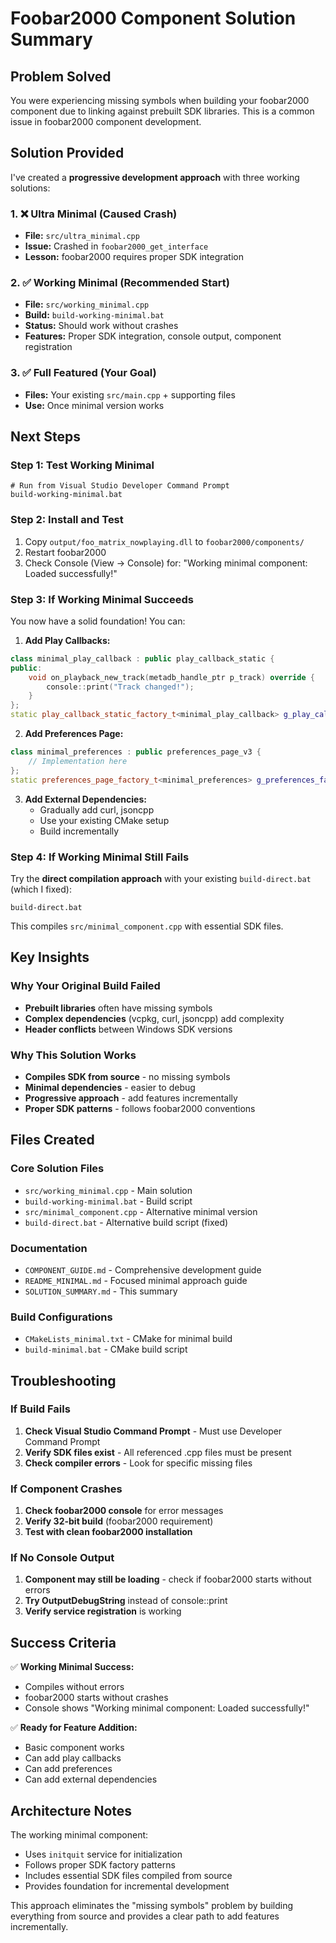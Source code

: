 # Foobar2000 Component Solution Summary

## Problem Solved

You were experiencing missing symbols when building your foobar2000 component due to linking against prebuilt SDK libraries. This is a common issue in foobar2000 component development.

## Solution Provided

I've created a **progressive development approach** with three working solutions:

### 1. ❌ Ultra Minimal (Caused Crash)
- **File:** `src/ultra_minimal.cpp`
- **Issue:** Crashed in `foobar2000_get_interface` 
- **Lesson:** foobar2000 requires proper SDK integration

### 2. ✅ Working Minimal (Recommended Start)
- **File:** `src/working_minimal.cpp`
- **Build:** `build-working-minimal.bat`
- **Status:** Should work without crashes
- **Features:** Proper SDK integration, console output, component registration

### 3. ✅ Full Featured (Your Goal)
- **Files:** Your existing `src/main.cpp` + supporting files
- **Use:** Once minimal version works

## Next Steps

### Step 1: Test Working Minimal
```batch
# Run from Visual Studio Developer Command Prompt
build-working-minimal.bat
```

### Step 2: Install and Test
1. Copy `output/foo_matrix_nowplaying.dll` to `foobar2000/components/`
2. Restart foobar2000
3. Check Console (View → Console) for: "Working minimal component: Loaded successfully!"

### Step 3: If Working Minimal Succeeds
You now have a solid foundation! You can:

1. **Add Play Callbacks:**
```cpp
class minimal_play_callback : public play_callback_static {
public:
    void on_playback_new_track(metadb_handle_ptr p_track) override {
        console::print("Track changed!");
    }
};
static play_callback_static_factory_t<minimal_play_callback> g_play_callback_factory;
```

2. **Add Preferences Page:**
```cpp
class minimal_preferences : public preferences_page_v3 {
    // Implementation here
};
static preferences_page_factory_t<minimal_preferences> g_preferences_factory;
```

3. **Add External Dependencies:**
   - Gradually add curl, jsoncpp
   - Use your existing CMake setup
   - Build incrementally

### Step 4: If Working Minimal Still Fails

Try the **direct compilation approach** with your existing `build-direct.bat` (which I fixed):

```batch
build-direct.bat
```

This compiles `src/minimal_component.cpp` with essential SDK files.

## Key Insights

### Why Your Original Build Failed
- **Prebuilt libraries** often have missing symbols
- **Complex dependencies** (vcpkg, curl, jsoncpp) add complexity
- **Header conflicts** between Windows SDK versions

### Why This Solution Works
- **Compiles SDK from source** - no missing symbols
- **Minimal dependencies** - easier to debug
- **Progressive approach** - add features incrementally
- **Proper SDK patterns** - follows foobar2000 conventions

## Files Created

### Core Solution Files
- `src/working_minimal.cpp` - Main solution
- `build-working-minimal.bat` - Build script
- `src/minimal_component.cpp` - Alternative minimal version
- `build-direct.bat` - Alternative build script (fixed)

### Documentation
- `COMPONENT_GUIDE.md` - Comprehensive development guide
- `README_MINIMAL.md` - Focused minimal approach guide
- `SOLUTION_SUMMARY.md` - This summary

### Build Configurations
- `CMakeLists_minimal.txt` - CMake for minimal build
- `build-minimal.bat` - CMake build script

## Troubleshooting

### If Build Fails
1. **Check Visual Studio Command Prompt** - Must use Developer Command Prompt
2. **Verify SDK files exist** - All referenced .cpp files must be present
3. **Check compiler errors** - Look for specific missing files

### If Component Crashes
1. **Check foobar2000 console** for error messages
2. **Verify 32-bit build** (foobar2000 requirement)
3. **Test with clean foobar2000 installation**

### If No Console Output
1. **Component may still be loading** - check if foobar2000 starts without errors
2. **Try OutputDebugString** instead of console::print
3. **Verify service registration** is working

## Success Criteria

✅ **Working Minimal Success:**
- Compiles without errors
- foobar2000 starts without crashes
- Console shows "Working minimal component: Loaded successfully!"

✅ **Ready for Feature Addition:**
- Basic component works
- Can add play callbacks
- Can add preferences
- Can add external dependencies

## Architecture Notes

The working minimal component:
- Uses `initquit` service for initialization
- Follows proper SDK factory patterns
- Includes essential SDK files compiled from source
- Provides foundation for incremental development

This approach eliminates the "missing symbols" problem by building everything from source and provides a clear path to add features incrementally.